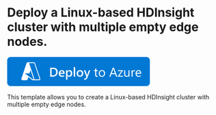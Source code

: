 # Deploy a Linux-based HDInsight cluster with multiple empty edge nodes.

[![Deploy To Azure](https://raw.githubusercontent.com/Azure/azure-quickstart-templates/master/1-CONTRIBUTION-GUIDE/images/deploytoazure.svg?sanitize=true)](https://portal.azure.com/#create/Microsoft.Template/uri/https://raw.githubusercontent.com/nikosheng/hdinsight-linux-with-multi-edge-nodes/main/azuredeploy.json)

This template allows you to create a Linux-based HDInsight cluster with multiple empty edge nodes.
